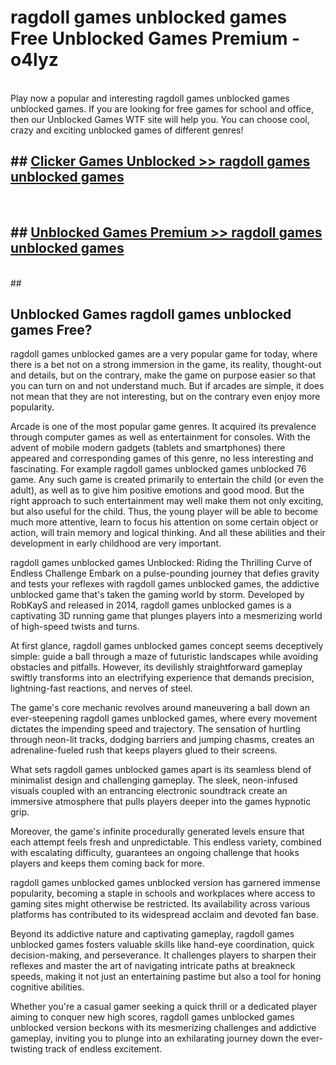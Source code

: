 # ragdoll games unblocked games  Free Unblocked Games Premium - o4lyz <br>
<br>
Play now a popular and interesting ragdoll games unblocked games unblocked games. If you are looking for free games for school and office, then our Unblocked Games WTF site will help you. You can choose cool, crazy and exciting unblocked games of different genres!


## ##  [Clicker Games Unblocked >> ragdoll games unblocked games](http://freeplayer.one?title=ragdoll_games_unblocked_games&ref=UGames)
  <br>

##  ## [Unblocked Games Premium >> ragdoll games unblocked games](http://freeplayer.one?title=ragdoll_games_unblocked_games&ref=UGames)
  <br>
  ##



## Unblocked Games ragdoll games unblocked games Free?

ragdoll games unblocked games are a very popular game for today, where there is a bet not on a strong immersion in the game, its reality, thought-out and details, but on the contrary, make the game on purpose easier so that you can turn on and not understand much. But if arcades are simple, it does not mean that they are not interesting, but on the contrary even enjoy more popularity.

Arcade is one of the most popular game genres. It acquired its prevalence through computer games as well as entertainment for consoles. With the advent of mobile modern gadgets (tablets and smartphones) there appeared and corresponding games of this genre, no less interesting and fascinating. For example ragdoll games unblocked games unblocked 76 game. Any such game is created primarily to entertain the child (or even the adult), as well as to give him positive emotions and good mood. But the right approach to such entertainment may well make them not only exciting, but also useful for the child. Thus, the young player will be able to become much more attentive, learn to focus his attention on some certain object or action, will train memory and logical thinking. And all these abilities and their development in early childhood are very important.

ragdoll games unblocked games Unblocked: Riding the Thrilling Curve of Endless Challenge
Embark on a pulse-pounding journey that defies gravity and tests your reflexes with ragdoll games unblocked games, the addictive unblocked game that's taken the gaming world by storm. Developed by RobKayS and released in 2014, ragdoll games unblocked games is a captivating 3D running game that plunges players into a mesmerizing world of high-speed twists and turns.

At first glance, ragdoll games unblocked games concept seems deceptively simple: guide a ball through a maze of futuristic landscapes while avoiding obstacles and pitfalls. However, its devilishly straightforward gameplay swiftly transforms into an electrifying experience that demands precision, lightning-fast reactions, and nerves of steel.

The game's core mechanic revolves around maneuvering a ball down an ever-steepening ragdoll games unblocked games, where every movement dictates the impending speed and trajectory. The sensation of hurtling through neon-lit tracks, dodging barriers and jumping chasms, creates an adrenaline-fueled rush that keeps players glued to their screens.

What sets ragdoll games unblocked games apart is its seamless blend of minimalist design and challenging gameplay. The sleek, neon-infused visuals coupled with an entrancing electronic soundtrack create an immersive atmosphere that pulls players deeper into the games hypnotic grip.

Moreover, the game's infinite procedurally generated levels ensure that each attempt feels fresh and unpredictable. This endless variety, combined with escalating difficulty, guarantees an ongoing challenge that hooks players and keeps them coming back for more.

ragdoll games unblocked games unblocked version has garnered immense popularity, becoming a staple in schools and workplaces where access to gaming sites might otherwise be restricted. Its availability across various platforms has contributed to its widespread acclaim and devoted fan base.

Beyond its addictive nature and captivating gameplay, ragdoll games unblocked games fosters valuable skills like hand-eye coordination, quick decision-making, and perseverance. It challenges players to sharpen their reflexes and master the art of navigating intricate paths at breakneck speeds, making it not just an entertaining pastime but also a tool for honing cognitive abilities.

Whether you're a casual gamer seeking a quick thrill or a dedicated player aiming to conquer new high scores, ragdoll games unblocked games unblocked version beckons with its mesmerizing challenges and addictive gameplay, inviting you to plunge into an exhilarating journey down the ever-twisting track of endless excitement.